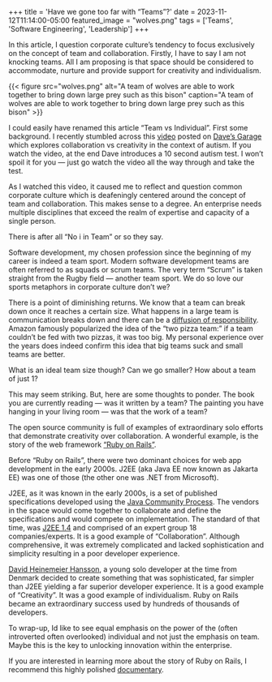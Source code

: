 +++
title = 'Have we gone too far with “Teams”?'
date = 2023-11-12T11:14:00-05:00
featured_image = "wolves.png"
tags = ['Teams', 'Software Engineering', 'Leadership']
+++

In this article, I question corporate culture’s tendency to focus exclusively on the concept of team and collaboration. Firstly, I have to say I am not knocking teams. All I am proposing is that space should be considered to accommodate, nurture and provide support for creativity and individualism.

{{< figure src="wolves.png" alt="A team of wolves are able to work together to bring down large prey such as this bison" caption="A team of wolves are able to work together to bring down large prey such as this bison" >}}

I could easily have renamed this article “Team vs Individual”. First some background. I recently stumbled across this [video](https://www.youtube.com/watch?v=fJ9X5DSnVms&t=571s) posted on [Dave’s Garage](https://www.youtube.com/@DavesGarage) which explores collaboration vs creativity in the context of autism. If you watch the video, at the end Dave introduces a 10 second autism test. I won’t spoil it for you — just go watch the video all the way through and take the test.

As I watched this video, it caused me to reflect and question common corporate culture which is deafeningly centered around the concept of team and collaboration. This makes sense to a degree. An enterprise needs multiple disciplines that exceed the realm of expertise and capacity of a single person.

There is after all “No i in Team” or so they say.

Software development, my chosen profession since the beginning of my career is indeed a team sport. Modern software development teams are often referred to as squads or scrum teams. The very term “Scrum” is taken straight from the Rugby field — another team sport. We do so love our sports metaphors in corporate culture don’t we?

There is a point of diminishing returns. We know that a team can break down once it reaches a certain size. What happens in a large team is communication breaks down and there can be a [diffusion of responsibility](https://en.wikipedia.org/wiki/Diffusion_of_responsibility). Amazon famously popularized the idea of the “two pizza team:” if a team couldn’t be fed with two pizzas, it was too big. My personal experience over the years does indeed confirm this idea that big teams suck and small teams are better.

What is an ideal team size though? Can we go smaller? How about a team of just 1?

This may seem striking. But, here are some thoughts to ponder. The book you are currently reading — was it written by a team? The painting you have hanging in your living room — was that the work of a team?

The open source community is full of examples of extraordinary solo efforts that demonstrate creativity over collaboration. A wonderful example, is the story of the web framework [“Ruby on Rails”](https://rubyonrails.org/).

Before “Ruby on Rails”, there were two dominant choices for web app development in the early 2000s. J2EE (aka Java EE now known as Jakarta EE) was one of those (the other one was .NET from Microsoft).

J2EE, as it was known in the early 2000s, is a set of published specifications developed using the [Java Community Process](https://en.wikipedia.org/wiki/Java_Community_Process). The vendors in the space would come together to collaborate and define the specifications and would compete on implementation. The standard of that time, was [J2EE 1.4](https://jcp.org/en/jsr/detail?id=151) and comprised of an expert group 18 companies/experts. It is a good example of “Collaboration”. Although comprehensive, it was extremely complicated and lacked sophistication and simplicity resulting in a poor developer experience.

[David Heinemeier Hansson](https://dhh.dk/), a young solo developer at the time from Denmark decided to create something that was sophisticated, far simpler than J2EE yielding a far superior developer experience. It is a good example of “Creativity”. It was a good example of individualism. Ruby on Rails became an extraordinary success used by hundreds of thousands of developers.

To wrap-up, Id like to see equal emphasis on the power of the (often introverted often overlooked) individual and not just the emphasis on team. Maybe this is the key to unlocking innovation within the enterprise.

If you are interested in learning more about the story of Ruby on Rails, I recommend this highly polished [documentary](https://www.youtube.com/watch?v=HDKUEXBF3B4&t=1131s).
